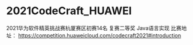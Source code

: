 # 2021CodeCraft_HUAWEI
2021华为软件精英挑战赛杭厦赛区初赛14名 复赛二等奖 Java语言实现
比赛地址：
https://competition.huaweicloud.com/codecraft2021#introduction
